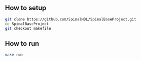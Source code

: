 ## How to setup

```sh
git clone https://github.com/SpinalHDL/SpinalBaseProject.git
cd SpinalBaseProject
git checkout makefile
```

## How to run

```sh
make run
```